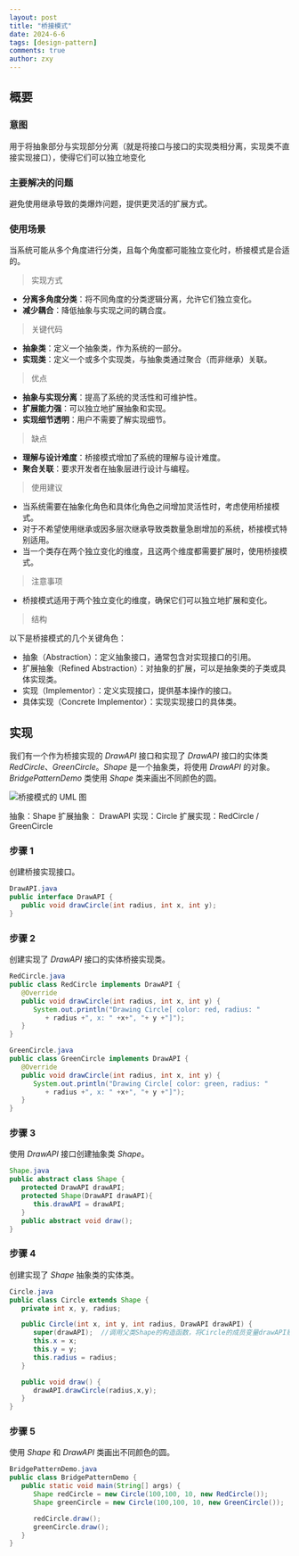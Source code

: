 ```yaml
---
layout: post
title: "桥接模式"
date: 2024-6-6
tags: [design-pattern]
comments: true
author: zxy
---
```


## 概要

### 意图

用于将抽象部分与实现部分分离（就是将接口与接口的实现类相分离，实现类不直接实现接口），使得它们可以独立地变化

### 主要解决的问题

避免使用继承导致的类爆炸问题，提供更灵活的扩展方式。

### 使用场景

当系统可能从多个角度进行分类，且每个角度都可能独立变化时，桥接模式是合适的。

> 实现方式

- **分离多角度分类**：将不同角度的分类逻辑分离，允许它们独立变化。
- **减少耦合**：降低抽象与实现之间的耦合度。

> 关键代码

- **抽象类**：定义一个抽象类，作为系统的一部分。
- **实现类**：定义一个或多个实现类，与抽象类通过聚合（而非继承）关联。

> 优点

- **抽象与实现分离**：提高了系统的灵活性和可维护性。
- **扩展能力强**：可以独立地扩展抽象和实现。
- **实现细节透明**：用户不需要了解实现细节。

> 缺点

- **理解与设计难度**：桥接模式增加了系统的理解与设计难度。
- **聚合关联**：要求开发者在抽象层进行设计与编程。

> 使用建议

- 当系统需要在抽象化角色和具体化角色之间增加灵活性时，考虑使用桥接模式。
- 对于不希望使用继承或因多层次继承导致类数量急剧增加的系统，桥接模式特别适用。
- 当一个类存在两个独立变化的维度，且这两个维度都需要扩展时，使用桥接模式。

> 注意事项

- 桥接模式适用于两个独立变化的维度，确保它们可以独立地扩展和变化。

> 结构

以下是桥接模式的几个关键角色：

- 抽象（Abstraction）：定义抽象接口，通常包含对实现接口的引用。
- 扩展抽象（Refined Abstraction）：对抽象的扩展，可以是抽象类的子类或具体实现类。
- 实现（Implementor）：定义实现接口，提供基本操作的接口。
- 具体实现（Concrete Implementor）：实现实现接口的具体类。

## 实现

我们有一个作为桥接实现的 _DrawAPI_ 接口和实现了 _DrawAPI_ 接口的实体类 _RedCircle_、_GreenCircle_。_Shape_ 是一个抽象类，将使用 _DrawAPI_ 的对象。_BridgePatternDemo_ 类使用 _Shape_ 类来画出不同颜色的圆。

![桥接模式的 UML 图](https://www.runoob.com/wp-content/uploads/2014/08/20201015-bridge.svg)

抽象：Shape 扩展抽象： DrawAPI 实现：Circle 扩展实现：RedCircle / GreenCircle

### 步骤 1

创建桥接实现接口。

```java
DrawAPI.java
public interface DrawAPI {
   public void drawCircle(int radius, int x, int y);
}
```

### 步骤 2

创建实现了 _DrawAPI_ 接口的实体桥接实现类。

```java
RedCircle.java
public class RedCircle implements DrawAPI {
   @Override
   public void drawCircle(int radius, int x, int y) {
      System.out.println("Drawing Circle[ color: red, radius: "
         + radius +", x: " +x+", "+ y +"]");
   }
}

GreenCircle.java
public class GreenCircle implements DrawAPI {
   @Override
   public void drawCircle(int radius, int x, int y) {
      System.out.println("Drawing Circle[ color: green, radius: "
         + radius +", x: " +x+", "+ y +"]");
   }
}
```

### 步骤 3

使用 _DrawAPI_ 接口创建抽象类 _Shape_。

```java
Shape.java
public abstract class Shape {
   protected DrawAPI drawAPI;
   protected Shape(DrawAPI drawAPI){
      this.drawAPI = drawAPI;
   }
   public abstract void draw();
}
```

### 步骤 4

创建实现了 _Shape_ 抽象类的实体类。

```java
Circle.java
public class Circle extends Shape {
   private int x, y, radius;

   public Circle(int x, int y, int radius, DrawAPI drawAPI) {
      super(drawAPI);  //调用父类Shape的构造函数，将Circle的成员变量drawAPI赋值
      this.x = x;
      this.y = y;
      this.radius = radius;
   }

   public void draw() {
      drawAPI.drawCircle(radius,x,y);
   }
}
```

### 步骤 5

使用 _Shape_ 和 _DrawAPI_ 类画出不同颜色的圆。

```java
BridgePatternDemo.java
public class BridgePatternDemo {
   public static void main(String[] args) {
      Shape redCircle = new Circle(100,100, 10, new RedCircle());
      Shape greenCircle = new Circle(100,100, 10, new GreenCircle());

      redCircle.draw();
      greenCircle.draw();
   }
}
```
